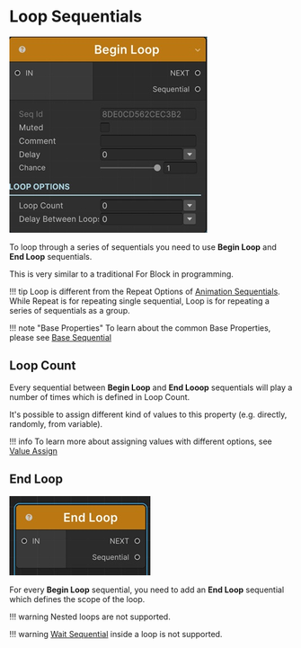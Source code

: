 # Loop Sequentials

![Begin Loop](/img/sequential_loopbegin.jpg)


To loop through a series of sequentials you need to use __Begin Loop__ and __End Loop__ sequentials.

This is very similar to a traditional For Block in programming.

!!! tip
    Loop is different from the Repeat Options of [Animation Sequentials](../animationsequentials/index.md). While Repeat is for repeating single sequential, Loop is for repeating a series of sequentials as a group.

!!! note "Base Properties"
    To learn about the common Base Properties, please see [Base Sequential](../sequential_base.md)

## Loop Count

Every sequential between __Begin Loop__ and __End Looop__ sequentials will play a number of times which is defined in Loop Count.

It's possible to assign different kind of values to this property (e.g. directly, randomly, from variable).


!!! info
    To learn more about assigning values with different options, see [Value Assign](../../valueassign.md)

## End Loop
![End Loop](/img/sequential_loopend.jpg)

For every __Begin Loop__ sequential, you need to add an __End Loop__ sequential which defines the scope of the loop. 

!!! warning
    Nested loops are not supported.

!!! warning
    [Wait Sequential](../pausesequentials/wait.md) inside a loop is not supported.

